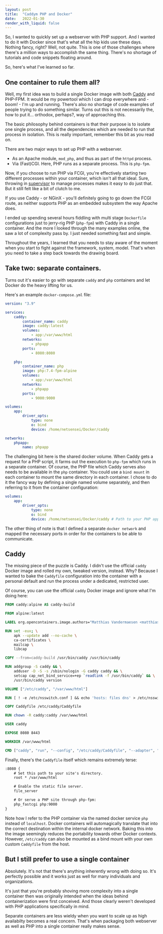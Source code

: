 ```yaml
---
layout: post
title:  "Caddym PHP and Docker"
date:   2022-01-30
render_with_liquid: false
---
```

So, I wanted to quickly set up a webserver with PHP support. And I wanted to do it with
Docker since that's what all the hip kids use these days. Nothing fancy, right? Well, 
not quite. This is one of those challenges where there's a million ways to accomplish the same
thing. There's no shortage of tutorials and code snippets floating around.

So, here's what I've learned so far.

## One container to rule them all?

Well, my first idea was to build a single Docker image with both [Caddy](https://caddyserver.com/) 
and PHP-FPM. It would be my powertool which I can drop everywhere and - boom! - I'm up and running.
There's also no shortage of code examples of people trying to do something similar. Turns out this 
is not necessarily the, how to put it... orthodox, perhaps?, way of approaching this.

The basic philosophy behind containers is that their purpose is to isolate one single  process, 
and all the dependencies which are needed to run that process in isolation. This is really 
important, remember this bit as you read on.

There are two major ways to set up PHP with a webserver. 

* As an Apache module, `mod_php`, and thus as part of the `httpd` process.
* Via (Fast)CGI. Here, PHP runs as a separate process. This is `php-fpm`.

Now, if you choose to run PHP via FCGI, you're effectively starting two different processes
within your container, which isn't all that ideal. Sure, throwing in [supervisor](http://supervisord.org/)
to manage processes makes it easy to do just that. But it still felt like a bit of clutch to me.

If you use Caddy - or NGinX - you'll definitely going to go down the FCGI route, as neither supports
PHP as an embedded subsystem the way Apache does.

I ended up spending several hours fiddling with multi stage `Dockerfile` configurations just to jerry-rig
PHP (`php-fpm`) with Caddy in a single container. And the more I looked through the many examples 
online, the saw a lot of complexity pass by. I just needed something fast and simple.

Throughout the years, I learned that you needs to stay aware of the moment when you start to fight 
against the framework, system, model. That's when you need to take a step back towards the drawing board.

## Take two: separate containers.

Turns out it's easier to go with separate `caddy` and `php` containers and let Docker do the heavy 
lifting for us.

Here's an example `docker-compose.yml` file:

```yml
version: "3.9"

services:
    caddy:
        container_name: caddy
        image: caddy:latest
        volumes:
            - app:/var/www/html
        networks:
            - phpapp
        ports:
            - 8080:8080

    php:
        container_name: php
        image: php:7.4-fpm-alpine
        volumes:
            - app:/var/www/html
        networks:
            - phpapp
        ports:
            - 9000:9000

volumes:
    app:
        driver_opts:
            type: none
            o: bind
            device: /home/netsensei/Docker/caddy

networks:
    phpapp:
        name: phpapp
```

The challenging bit here is the shared docker volume. When Caddy gets a request for a
PHP script, it farms out the execution to `php-fpm` which runs in a separate container. 
Of course, the PHP file which Caddy serves also needs to be available in the `php` container.
You could use a `bind mount` in each container to mount the same directory in each container.
I chose to do it the fancy way by defining a single named volume separately, and then referring
to it from the container configuration:

```yml
volumes:
    app:
        driver_opts:
            type: none
            o: bind
            device: /home/netsensei/Docker/caddy # Path to your PHP application
```

The other thing of note is that I defined a separate `docker network` and mapped the necessary
ports in order for the containers to be able to communicate.

## Caddy

The missing piece of the puzzle is Caddy. I didn't use the official `caddy` Docker image and 
rolled my own, tweaked version, instead. Why? Because I wanted to bake the `Caddyfile` 
configuration into the container with a personal default and run the process under a 
dedicated, restricted user.

Of course, you can use the official `caddy` Docker image and ignore what I'm doing here:

```Dockerfile
FROM caddy:alpine AS caddy-build

FROM alpine:latest

LABEL org.opencontainers.image.authors="Matthias Vandermaesen <matthias@colada.be>"

RUN set -eux; \
	apk --update add --no-cache \
	ca-certificates \
	mailcap \
	libcap

COPY --from=caddy-build /usr/bin/caddy /usr/bin/caddy

RUN addgroup -S caddy && \
    adduser -D -S -s /sbin/nologin -G caddy caddy && \
    setcap cap_net_bind_service=+ep `readlink -f /usr/bin/caddy` && \
    /usr/bin/caddy version

VOLUME ["/etc/caddy", "/var/www/html"]

RUN [ ! -e /etc/nsswitch.conf ] && echo 'hosts: files dns' > /etc/nsswitch.conf

COPY Caddyfile /etc/caddy/Caddyfile

RUN chown -R caddy:caddy /var/www/html

USER caddy

EXPOSE 8080 8443

WORKDIR /var/www/html

CMD ["caddy", "run", "--config", "/etc/caddy/Caddyfile", "--adapter", "caddyfile"]
```

Finally, there's the `Caddyfile` itself which remains extremely terse:

```txt
:8080 {
	# Set this path to your site's directory.
	root * /var/www/html

	# Enable the static file server.
	file_server

	# Or serve a PHP site through php-fpm:
	php_fastcgi php:9000
}
```

Note how I refer to the PHP container via the named docker service `php` instead of
`localhost`. Docker containers will automagically translate that into the correct 
destination within the internal docker network. Baking this into the image seemingly
reduces the portability towards other Docker contexts. However, `/etc/caddy` can also
be mounted as a bind mount with your own custom `Caddyfile` from the host.

## But I still prefer to use a single container

Absolutely. It's not that there's anything inherently wrong with doing so. It's 
perfectly possible and it works just as well for many individuals and organizations.

It's just that you're probably shoving more complexity into a single container then
was originally intended when the ideas behind containerization were first conceived.
And those clearly weren't developed with PHP applications specifically in mind.

Separate containers are less wieldy when you want to scale up as high availabilty
becomes a real concern. That's when packaging both webserver as well as PHP into a 
single container really makes sense.

